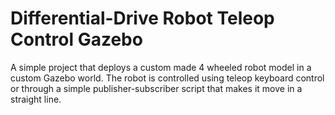 # Differential-Drive Robot Teleop Control Gazebo
A simple project that deploys a custom made 4 wheeled robot model in a custom Gazebo world. The robot is controlled using teleop keyboard control or through a simple publisher-subscriber script that makes it move in a straight line. 
